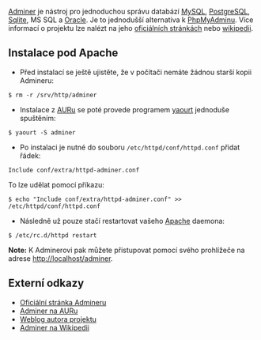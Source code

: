 [Adminer](http://www.adminer.org/) je nástroj pro jednoduchou správu databází [MySQL](/index.php/MySQL_(%C4%8Cesky) "MySQL (Česky)"), [PostgreSQL](/index.php/PostgreSQL "PostgreSQL"), [Sqlite](/index.php/Sqlite "Sqlite"), MS SQL a [Oracle](/index.php/Oracle "Oracle"). Je to jednodušší alternativa k [PhpMyAdminu](/index.php/PhpMyAdmin_(%C4%8Cesky) "PhpMyAdmin (Česky)"). Více informací o projektu lze nalézt na jeho [oficiálních stránkách](http://www.adminer.org/cs/) nebo [wikipedii](https://en.wikipedia.org/wiki/Adminer "wikipedia:Adminer").

## Instalace pod Apache

*   Před instalací se ještě ujistěte, že v počítači nemáte žádnou starší kopii Admineru:

```
$ rm -r /srv/http/adminer

```

*   Instalace z [AURu](/index.php/AUR_(%C4%8Cesky) "AUR (Česky)") se poté provede programem [yaourt](/index.php/Yaourt_(%C4%8Cesky) "Yaourt (Česky)") jednoduše spuštěním:

```
$ yaourt -S adminer

```

*   Po instalaci je nutné do souboru `/etc/httpd/conf/httpd.conf` přidat řádek:

```
Include conf/extra/httpd-adminer.conf

```

To lze udělat pomocí příkazu:

```
$ echo "Include conf/extra/httpd-adminer.conf" >> /etc/httpd/conf/httpd.conf

```

*   Následně už pouze stačí restartovat vašeho [Apache](/index.php/LAMP_(%C4%8Cesky) "LAMP (Česky)") daemona:

```
$ /etc/rc.d/httpd restart

```

**Note:** K Adminerovi pak můžete přistupovat pomocí svého prohlížeče na adrese [http://localhost/adminer](http://localhost/adminer).

## Externí odkazy

*   [Oficiální stránka Admineru](http://www.adminer.org/cs/)
*   [Adminer na AURu](https://aur.archlinux.org/packages.php?ID=41492)
*   [Weblog autora projektu](http://php.vrana.cz/)
*   [Adminer na Wikipedii](http://cs.wikipedia.org/wiki/Adminer)